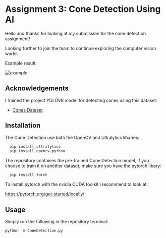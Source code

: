 
# Assignment 3: Cone Detection Using AI

Hello and thanks for looking at my submission for the cone detection assignment!

Looking further to join the team to continue exploring the computer vision world.

Example result:

![example](https://github.com/user-attachments/assets/66105b95-9c81-4748-969c-7a2693e06842)

## Acknowledgements

I trained the project YOLOV8 model for detecting cones using this dataset:

 - [Cones Dataset](https://universe.roboflow.com/yuval-k/cones-detection-k0i6h/dataset/2)


## Installation

The Cone Detection use both the OpenCV and Ultralytics libaries: 
```bash
  pip install ultralytics 
  pip install opencv-python
```
The repository containes the pre-trained Cone Detection model,
if you choose to train it on another dataset, make sure you have the pytorch libary:

```bash
  pip install torch
```

To install pytorch with the nvidia CUDA toolkit i recommend to look at:

https://pytorch.org/get-started/locally/
    
## Usage

Simply run the following in the repository terminal: 

```python
python -m ConeDetection.py
```

